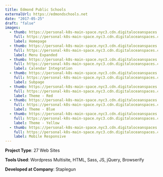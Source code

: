 ```yaml
---
title: Edmond Public Schools
externalUrl: https://edmondschools.net
date: "2017-05-25"
draft: "false"
images:
  - thumb: https://personal-k8s-main-space.nyc3.cdn.digitaloceanspaces.com/thecodeboss.dev/projects/edmond-public-schools/thumbnail/eps-1-th.jpeg
    full: https://personal-k8s-main-space.nyc3.cdn.digitaloceanspaces.com/thecodeboss.dev/projects/edmond-public-schools/full/eps-1-large.jpg
    label: Homepage
  - thumb: https://personal-k8s-main-space.nyc3.cdn.digitaloceanspaces.com/thecodeboss.dev/projects/edmond-public-schools/thumbnail/eps-2-th.jpeg
    full: https://personal-k8s-main-space.nyc3.cdn.digitaloceanspaces.com/thecodeboss.dev/projects/edmond-public-schools/full/eps-2-large.jpg
    label: Menu Expanded
  - thumb: https://personal-k8s-main-space.nyc3.cdn.digitaloceanspaces.com/thecodeboss.dev/projects/edmond-public-schools/thumbnail/eps-3-th.jpeg
    full: https://personal-k8s-main-space.nyc3.cdn.digitaloceanspaces.com/thecodeboss.dev/projects/edmond-public-schools/full/eps-3-large.jpg
    label: Calendar Integration
  - thumb: https://personal-k8s-main-space.nyc3.cdn.digitaloceanspaces.com/thecodeboss.dev/projects/edmond-public-schools/thumbnail/eps-4-th.jpeg
    full: https://personal-k8s-main-space.nyc3.cdn.digitaloceanspaces.com/thecodeboss.dev/projects/edmond-public-schools/full/eps-4-large.jpg
    label: Subpage
  - thumb: https://personal-k8s-main-space.nyc3.cdn.digitaloceanspaces.com/thecodeboss.dev/projects/edmond-public-schools/thumbnail/eps-red-th.jpeg
    full: https://personal-k8s-main-space.nyc3.cdn.digitaloceanspaces.com/thecodeboss.dev/projects/edmond-public-schools/full/eps-red.jpg
    label: Theme - Red
  - thumb: https://personal-k8s-main-space.nyc3.cdn.digitaloceanspaces.com/thecodeboss.dev/projects/edmond-public-schools/thumbnail/eps-blue-th.jpeg
    full: https://personal-k8s-main-space.nyc3.cdn.digitaloceanspaces.com/thecodeboss.dev/projects/edmond-public-schools/full/eps-blue.jpg
    label: Theme - Blue
  - thumb: https://personal-k8s-main-space.nyc3.cdn.digitaloceanspaces.com/thecodeboss.dev/projects/edmond-public-schools/thumbnail/eps-yellow-th.jpeg
    full: https://personal-k8s-main-space.nyc3.cdn.digitaloceanspaces.com/thecodeboss.dev/projects/edmond-public-schools/full/eps-yellow.jpg
    label: Theme - Yellow
  - thumb: https://personal-k8s-main-space.nyc3.cdn.digitaloceanspaces.com/thecodeboss.dev/projects/edmond-public-schools/thumbnail/eps-responsive-th.jpeg
    full: https://personal-k8s-main-space.nyc3.cdn.digitaloceanspaces.com/thecodeboss.dev/projects/edmond-public-schools/full/eps-responsive.jpg
    label: Mobile Responsive
---
```

**Project Type**: 27 Web Sites

**Tools Used**: Wordpress Multisite, HTML, Sass, JS, jQuery, Browserify

**Developed at Company**: Staplegun

